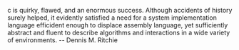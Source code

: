 c  is quirky, flawed,  and  an  enormous  success.  Although
accidents of history surely helped, it evidently satisfied a
need for a system implementation language efficident  enough
to displace assembly language, yet sufficiently abstract and
fluent to describe algorithms and  interactions  in  a  wide
variety of environments. -- Dennis M. Ritchie
